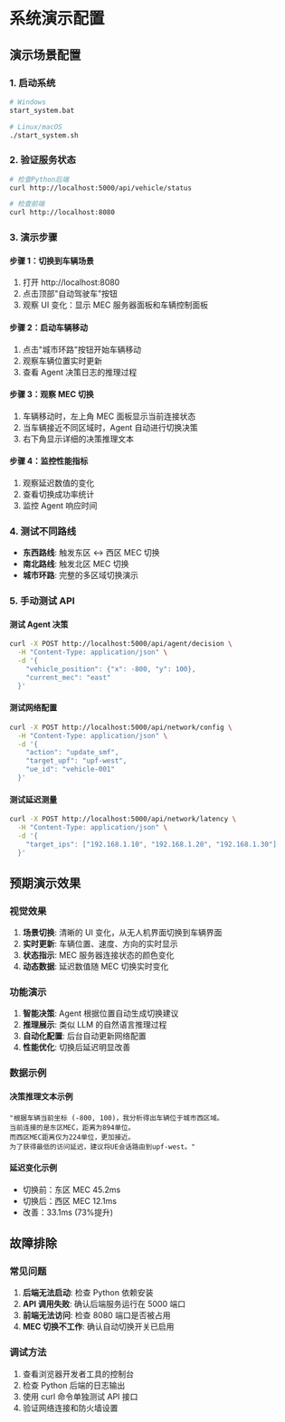 # 系统演示配置

## 演示场景配置

### 1. 启动系统

```bash
# Windows
start_system.bat

# Linux/macOS
./start_system.sh
```

### 2. 验证服务状态

```bash
# 检查Python后端
curl http://localhost:5000/api/vehicle/status

# 检查前端
curl http://localhost:8080
```

### 3. 演示步骤

#### 步骤 1：切换到车辆场景

1. 打开 http://localhost:8080
2. 点击顶部"自动驾驶车"按钮
3. 观察 UI 变化：显示 MEC 服务器面板和车辆控制面板

#### 步骤 2：启动车辆移动

1. 点击"城市环路"按钮开始车辆移动
2. 观察车辆位置实时更新
3. 查看 Agent 决策日志的推理过程

#### 步骤 3：观察 MEC 切换

1. 车辆移动时，左上角 MEC 面板显示当前连接状态
2. 当车辆接近不同区域时，Agent 自动进行切换决策
3. 右下角显示详细的决策推理文本

#### 步骤 4：监控性能指标

1. 观察延迟数值的变化
2. 查看切换成功率统计
3. 监控 Agent 响应时间

### 4. 测试不同路线

- **东西路线**: 触发东区 ↔ 西区 MEC 切换
- **南北路线**: 触发北区 MEC 切换
- **城市环路**: 完整的多区域切换演示

### 5. 手动测试 API

#### 测试 Agent 决策

```bash
curl -X POST http://localhost:5000/api/agent/decision \
  -H "Content-Type: application/json" \
  -d '{
    "vehicle_position": {"x": -800, "y": 100},
    "current_mec": "east"
  }'
```

#### 测试网络配置

```bash
curl -X POST http://localhost:5000/api/network/config \
  -H "Content-Type: application/json" \
  -d '{
    "action": "update_smf",
    "target_upf": "upf-west",
    "ue_id": "vehicle-001"
  }'
```

#### 测试延迟测量

```bash
curl -X POST http://localhost:5000/api/network/latency \
  -H "Content-Type: application/json" \
  -d '{
    "target_ips": ["192.168.1.10", "192.168.1.20", "192.168.1.30"]
  }'
```

## 预期演示效果

### 视觉效果

1. **场景切换**: 清晰的 UI 变化，从无人机界面切换到车辆界面
2. **实时更新**: 车辆位置、速度、方向的实时显示
3. **状态指示**: MEC 服务器连接状态的颜色变化
4. **动态数据**: 延迟数值随 MEC 切换实时变化

### 功能演示

1. **智能决策**: Agent 根据位置自动生成切换建议
2. **推理展示**: 类似 LLM 的自然语言推理过程
3. **自动化配置**: 后台自动更新网络配置
4. **性能优化**: 切换后延迟明显改善

### 数据示例

#### 决策推理文本示例

```
"根据车辆当前坐标 (-800, 100)，我分析得出车辆位于城市西区域。
当前连接的是东区MEC，距离为894单位。
而西区MEC距离仅为224单位，更加接近。
为了获得最低的访问延迟，建议将UE会话路由到upf-west。"
```

#### 延迟变化示例

- 切换前：东区 MEC 45.2ms
- 切换后：西区 MEC 12.1ms
- 改善：33.1ms (73%提升)

## 故障排除

### 常见问题

1. **后端无法启动**: 检查 Python 依赖安装
2. **API 调用失败**: 确认后端服务运行在 5000 端口
3. **前端无法访问**: 检查 8080 端口是否被占用
4. **MEC 切换不工作**: 确认自动切换开关已启用

### 调试方法

1. 查看浏览器开发者工具的控制台
2. 检查 Python 后端的日志输出
3. 使用 curl 命令单独测试 API 接口
4. 验证网络连接和防火墙设置
